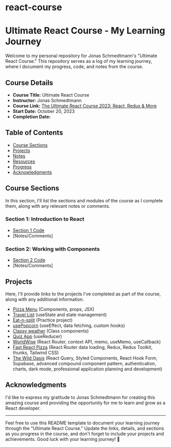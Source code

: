 # react-course
# Ultimate React Course - My Learning Journey

Welcome to my personal repository for Jonas Schmedtmann's "Ultimate React Course." This repository serves as a log of my learning journey, where I document my progress, code, and notes from the course.

## Course Details

- **Course Title:** Ultimate React Course
- **Instructor:** Jonas Schmedtmann
- **Course Link:** [The Ultimate React Course 2023: React, Redux & More](https://www.udemy.com/course/the-ultimate-react-course/)
- **Start Date:** October 20, 2023
- **Completion Date:** 

## Table of Contents

- [Course Sections](#course-sections)
- [Projects](#projects)
- [Notes](#notes)
- [Resources](#resources)
- [Progress](#progress)
- [Acknowledgments](#acknowledgments)

## Course Sections

In this section, I'll list the sections and modules of the course as I complete them, along with any relevant notes or comments.

### Section 1: Introduction to React
- [Section 1 Code](https://github.com/sardornext/react-course)
- [Notes/Comments]

### Section 2: Working with Components
- [ Section 2 Code](https://github.com/sardornext/react-course)
- [Notes/Comments]

<!-- Continue to list all sections and modules -->

## Projects

Here, I'll provide links to the projects I've completed as part of the course, along with any additional information.

- [Pizza Menu](https://fast-react-pizza-menu.netlify.app/) (Components, props, JSX)
- [Travel List](https://travel-list-jonas.netlify.app/) (useState and state management)
- [Eat-n-split](https://eat-n-split.netlify.app/) (Practice project)
- [usePopcorn](https://usepopcorn.netlify.app) (useEffect, data fetching, custom hooks)
- [Classy weather](https://classy-weather.netlify.app/) (Class components)
- [Quiz App](https://the-react-quiz.netlify.app/) (useReducer)
- [WorldWise](https://worldwise-jonas.netlify.app/) (React Router, context API, memo, useMemo, useCallback)
- [Fast React Pizza](https://fast-react-pizza.netlify.app/) (React Router data loading, Redux, Redux Toolkit, thunks, Tailwind CSS)
- [The Wild Oasis](https://the-wild-oasis.vercel.app) (React Query, Styled Components, React Hook Form, Supabase, advanced compound component pattern, authentication, charts, dark mode, professional application planning and development)


<!-- List all course projects and personal projects you work on -->
<!-- 
## Notes

This section is for any notes, summaries, or key takeaways from the course. It's a great place to jot down important concepts or techniques I've learned.

- [Link to Notes for Section 1](Link to Notes)
- [Link to Notes for Section 2](Link to Notes)

 Continue adding notes for each section

## Resources

List any additional resources, articles, or references that have been helpful during the course.

- [React Documentation](https://reactjs.org/)
- [Jonas Schmedtmann's Website](https://codingheroes.io/)
- [Any other resources]

## Progress

Track my progress here, including the percentage of the course completed, and any achievements or milestones.

- **Course Progress:** [Insert Percentage]
- **Milestone Reached:** [Describe the Milestone]
- **Achievements:** [List any achievements] 

-->

## Acknowledgments

I'd like to express my gratitude to Jonas Schmedtmann for creating this amazing course and providing the opportunity for me to learn and grow as a React developer.

---

Feel free to use this README template to document your learning journey through the "Ultimate React Course." Update the links, details, and sections as you progress in the course, and don't forget to include your projects and achievements. Good luck with your learning journey! 🚀
